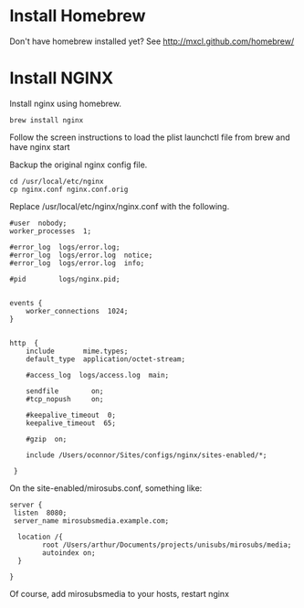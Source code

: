 # Install Homebrew

Don't have homebrew installed yet? See http://mxcl.github.com/homebrew/

# Install NGINX

Install nginx using homebrew.

    brew install nginx

Follow the screen instructions to load the plist launchctl file from brew and have nginx start

Backup the original nginx config file.

    cd /usr/local/etc/nginx
    cp nginx.conf nginx.conf.orig

Replace /usr/local/etc/nginx/nginx.conf with the following.

    #user  nobody;
    worker_processes  1;

    #error_log  logs/error.log;
    #error_log  logs/error.log  notice;
    #error_log  logs/error.log  info;
    
    #pid        logs/nginx.pid;
    
    
    events {
        worker_connections  1024;
    }
    
    
    http  {
        include       mime.types;
        default_type  application/octet-stream;
    
        #access_log  logs/access.log  main;
    
        sendfile        on;
        #tcp_nopush     on;

        #keepalive_timeout  0;
        keepalive_timeout  65;

        #gzip  on;

        include /Users/oconnor/Sites/configs/nginx/sites-enabled/*;

     }

On the site-enabled/mirosubs.conf, something like:



    server {
     listen  8080;
     server_name mirosubsmedia.example.com;

      location /{
            root /Users/arthur/Documents/projects/unisubs/mirosubs/media;
    		autoindex on;
      }

    }

Of course, add mirosubsmedia to your hosts, restart nginx